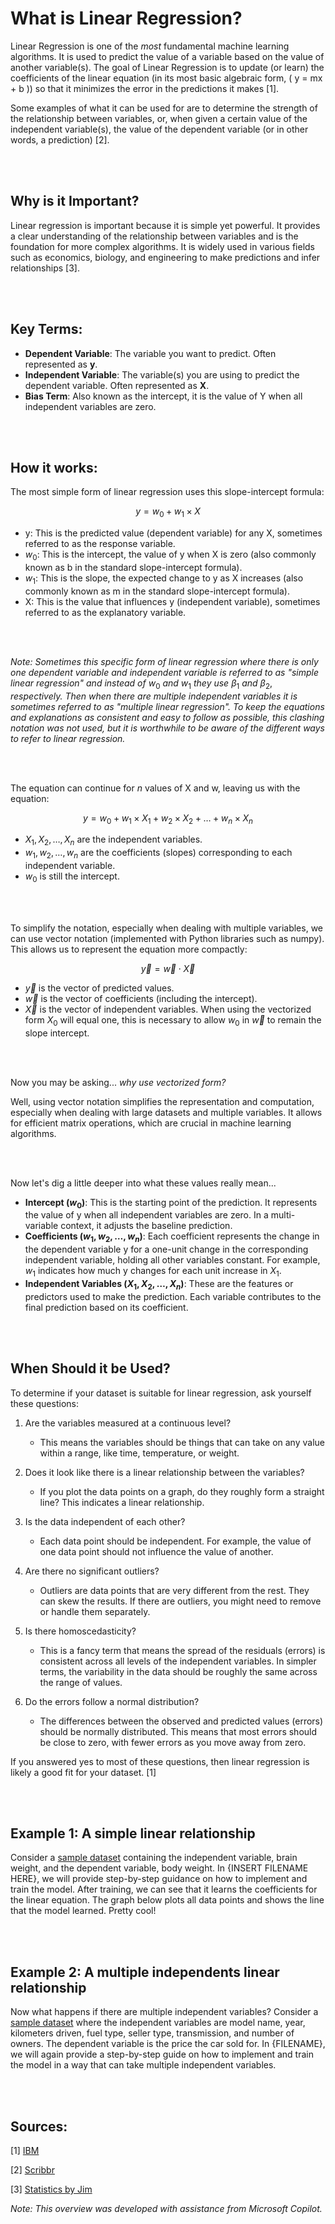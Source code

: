 # What is Linear Regression?

Linear Regression is one of the *most* fundamental machine learning algorithms. It is used to predict the value of a variable based on the value of another variable(s). The goal of Linear Regression is to update (or learn) the coefficients of the linear equation (in its most basic algebraic form, ( y = mx + b )) so that it minimizes the error in the predictions it makes [1].

Some examples of what it can be used for are to determine the strength of the relationship between variables, or, when given a certain value of the independent variable(s), the value of the dependent variable (or in other words, a prediction) [2].

<br><br>

## Why is it Important?

Linear regression is important because it is simple yet powerful. It provides a clear understanding of the relationship between variables and is the foundation for more complex algorithms. It is widely used in various fields such as economics, biology, and engineering to make predictions and infer relationships [3].

<br><br>

## Key Terms:

* **Dependent Variable**: The variable you want to predict. Often represented as **y**.
* **Independent Variable**: The variable(s) you are using to predict the dependent variable. Often represented as **X**.
* **Bias Term**: Also known as the intercept, it is the value of Y when all independent variables are zero.

<br><br>

## How it works:

The most simple form of linear regression uses this slope-intercept formula:

$$ y = w_0 + w_1 \times X $$

* y: This is the predicted value (dependent variable) for any X, sometimes referred to as the response variable.
* $w_0$: This is the intercept, the value of y when X is zero (also commonly known as b in the standard slope-intercept formula).
* $w_1$: This is the slope, the expected change to y as X increases (also commonly known as m in the standard slope-intercept formula).
* X: This is the value that influences y (independent variable), sometimes referred to as the explanatory variable.

<br><br>

*Note: Sometimes this specific form of linear regression where there is only one dependent variable and independent variable is referred to as "simple linear regression" and instead of* $w_0$ *and* $w_1$ *they use* $\beta_1$ *and* $\beta_2$, *respectively. Then when there are multiple independent variables it is sometimes referred to as "multiple linear regression". To keep the equations and explanations as consistent and easy to follow as possible, this clashing notation was not used, but it is worthwhile to be aware of the different ways to refer to linear regression.*

<br><br>

The equation can continue for $n$ values of X and w, leaving us with the equation:

$$ y = w_0 + w_1 \times X_1 + w_2 \times X_2 + \ldots + w_n \times X_n $$

* $X_1, X_2, \ldots, X_n$ are the independent variables.
* $w_1, w_2, \ldots, w_n$ are the coefficients (slopes) corresponding to each independent variable.
* $w_0$ is still the intercept.

<br><br>

To simplify the notation, especially when dealing with multiple variables, we can use vector notation (implemented with Python libraries such as numpy). This allows us to represent the equation more compactly:

$$ \vec{y} = \vec{w} \cdot \vec{X} $$

* $\vec{y}$ is the vector of predicted values.
* $\vec{w}$ is the vector of coefficients (including the intercept).
* $\vec{X}$ is the vector of independent variables. When using the vectorized form $X_0$ will equal one, this is necessary to allow $w_0$ in $\vec{w}$ to remain the slope intercept. 

<br><br>

Now you may be asking... *why use vectorized form?*

Well, using vector notation simplifies the representation and computation, especially when dealing with large datasets and multiple variables. It allows for efficient matrix operations, which are crucial in machine learning algorithms.


<br><br>

Now let's dig a little deeper into what these values really mean...

* **Intercept ($w_0$)**: This is the starting point of the prediction. It represents the value of y when all independent variables are zero. In a multi-variable context, it adjusts the baseline prediction.
* **Coefficients ($w_1, w_2, \ldots, w_n$)**: Each coefficient represents the change in the dependent variable y for a one-unit change in the corresponding independent variable, holding all other variables constant. For example, $w_1$ indicates how much y changes for each unit increase in $X_1$.
* **Independent Variables ($X_1, X_2, \ldots, X_n$)**: These are the features or predictors used to make the prediction. Each variable contributes to the final prediction based on its coefficient.

<br><br>

## When Should it be Used?

To determine if your dataset is suitable for linear regression, ask yourself these questions:

1. Are the variables measured at a continuous level?

    * This means the variables should be things that can take on any value within a range, like time, temperature, or weight.

2. Does it look like there is a linear relationship between the variables?

    * If you plot the data points on a graph, do they roughly form a straight line? This indicates a linear relationship.

3. Is the data independent of each other?

    * Each data point should be independent. For example, the value of one data point should not influence the value of another.

4. Are there no significant outliers?

    * Outliers are data points that are very different from the rest. They can skew the results. If there are outliers, you might need to remove or handle them separately.

5. Is there homoscedasticity?

    * This is a fancy term that means the spread of the residuals (errors) is consistent across all levels of the independent variables. In simpler terms, the variability in the data should be roughly the same across the range of values.

6. Do the errors follow a normal distribution?

    * The differences between the observed and predicted values (errors) should be normally distributed. This means that most errors should be close to zero, with fewer errors as you move away from zero.

If you answered yes to most of these questions, then linear regression is likely a good fit for your dataset. [1]

<br><br>

## Example 1: A simple linear relationship

Consider a [sample dataset](https://people.sc.fsu.edu/~jburkardt/datasets/regression/x01.txt) containing the independent variable, brain weight, and the dependent variable, body weight. In {INSERT FILENAME HERE}, we will provide step-by-step guidance on how to implement and train the model. After training, we can see that it learns the coefficients for the linear equation. The graph below plots all data points and shows the line that the model learned. Pretty cool!

<br><br>

## Example 2: A multiple independents linear relationship

Now what happens if there are multiple independent variables? Consider a [sample dataset](https://www.kaggle.com/datasets/nehalbirla/vehicle-dataset-from-cardekho) where the independent variables are model name, year, kilometers driven, fuel type, seller type, transmission, and number of owners. The dependent variable is the price the car sold for. In {FILENAME}, we will again provide a step-by-step guide on how to implement and train the model in a way that can take multiple independent variables.

<br><br>

## Sources:

[1] [IBM](https://www.ibm.com/topics/linear-regression#:~:text=the%20next%20step-,What%20is%20linear%20regression%3F,is%20called%20the%20independent%20variable.)

[2] [Scribbr](https://www.scribbr.com/statistics/simple-linear-regression/)

[3] [Statistics by Jim](https://statisticsbyjim.com/regression/linear-regression/)

*Note: This overview was developed with assistance from Microsoft Copilot.*
